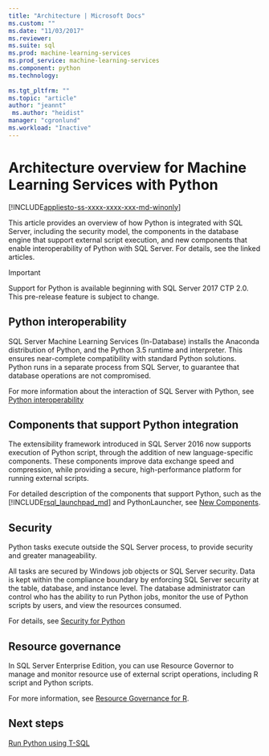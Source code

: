 ```yaml
---
title: "Architecture | Microsoft Docs"
ms.custom: ""
ms.date: "11/03/2017"
ms.reviewer: 
ms.suite: sql
ms.prod: machine-learning-services
ms.prod_service: machine-learning-services
ms.component: python
ms.technology: 
  
ms.tgt_pltfrm: ""
ms.topic: "article"
author: "jeannt"
 ms.author: "heidist"
manager: "cgronlund"
ms.workload: "Inactive"
---
```

# Architecture overview for Machine Learning Services with Python
[!INCLUDE[appliesto-ss-xxxx-xxxx-xxx-md-winonly](../../includes/appliesto-ss-xxxx-xxxx-xxx-md-winonly.md)]

This article provides an overview of how Python is integrated with SQL Server, including the security model, the components in the database engine that support external script execution, and new components that enable interoperability of Python with SQL Server. For details, see the linked articles.

> [!IMPORTANT]
> Support for Python is available beginning with SQL Server 2017 CTP 2.0. This pre-release feature is subject to change.

## Python interoperability

SQL Server Machine Learning Services (In-Database) installs the Anaconda distribution of Python, and the Python 3.5 runtime and interpreter. This ensures near-complete compatibility with standard Python solutions. Python runs in a separate process from SQL Server, to guarantee that database operations are not compromised.

For more information about the interaction of SQL Server with Python, see [Python interoperability](../../advanced-analytics/python/python-interoperability.md)

## Components that support Python integration

The extensibility framework introduced in SQL Server 2016 now supports execution of Python script, through the addition of new language-specific components. These components improve data exchange speed and compression, while providing a secure, high-performance platform for running external scripts.

For detailed description of the components that support Python, such as the [!INCLUDE[rsql_launchpad_md](../../includes/rsql-launchpad-md.md)] and PythonLauncher, see [New Components](../../advanced-analytics/python/new-components-in-sql-server-to-support-python-integration.md).

## Security

Python tasks execute outside the SQL Server process, to provide security and greater manageability.

All tasks are secured by Windows job objects or SQL Server security. Data is kept within the compliance boundary by enforcing SQL Server security at the table, database, and instance level. The database administrator can control who has the ability to run Python jobs, monitor the use of Python scripts by users, and view the resources consumed.

For details, see [Security for Python](../../advanced-analytics/python/security-overview-sql-server-python-services.md)

## Resource governance

In SQL Server Enterprise Edition, you can use Resource Governor to manage and monitor resource use of external script operations, including R script and Python scripts.

For more information, see [Resource Governance for R](../../advanced-analytics/r/resource-governance-for-r-services.md).

## Next steps

[Run Python using T-SQL](../tutorials/run-python-using-t-sql.md)
